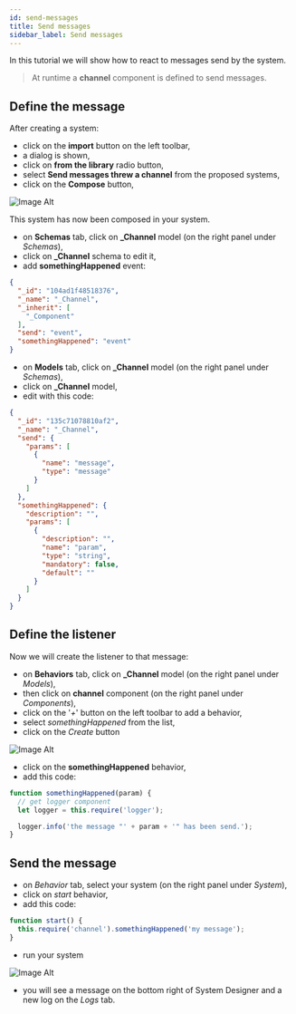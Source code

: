 ```yaml
---
id: send-messages
title: Send messages
sidebar_label: Send messages
---
```


In this tutorial we will show how to react to messages send by the system.

>At runtime a **channel** component is defined to send messages.

## Define the message

After creating a system:
* click on the **import** button on the left toolbar,
* a dialog is shown,
* click on **from the library** radio button,
* select **Send messages threw a channel** from the proposed systems,
* click on the **Compose** button,

![Image Alt](../img/743f357-system-designer-channel-1.png)

This system has now been composed in your system.
* on **Schemas** tab, click on **_Channel** model (on the right panel under *Schemas*),
* click on **_Channel** schema to edit it,
* add **somethingHappened** event:

```json
{
  "_id": "104ad1f48518376",
  "_name": "_Channel",
  "_inherit": [
    "_Component"
  ],
  "send": "event",
  "somethingHappened": "event"
}
```

* on **Models** tab, click on **_Channel** model (on the right panel under *Schemas*),
* click on **_Channel** model,
* edit with this code:

```json
{
  "_id": "135c71078810af2",
  "_name": "_Channel",
  "send": {
    "params": [
      {
        "name": "message",
        "type": "message"
      }
    ]
  },
  "somethingHappened": {
    "description": "",
    "params": [
      {
        "description": "",
        "name": "param",
        "type": "string",
        "mandatory": false,
        "default": ""
      }
    ]
  }
}
```

## Define the listener

Now we will create the listener to that message:
* on **Behaviors** tab, click on **_Channel** model (on the right panel under *Models*),
* then click on **channel** component (on the right panel under *Components*),
* click on the '*+*' button on the left toolbar to add a behavior,
*  select *somethingHappened* from the list,
* click on the *Create* button

![Image Alt](../img/7091872-system-designer-channel-2.png)

* click on the **somethingHappened** behavior,
* add this code:

```js
function somethingHappened(param) { 
  // get logger component
  let logger = this.require('logger');

  logger.info('the message "' + param + '" has been send.');
}
```

## Send the message

* on *Behavior* tab, select your system  (on the right panel under *System*),
* click on *start* behavior,
* add this code:

```js
function start() { 
  this.require('channel').somethingHappened('my message');  
}
````

* run your system

![Image Alt](../img/ef64888-system-designer-channel-3.png)

* you will see a message on the bottom right of System Designer and a new log on the *Logs* tab.